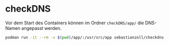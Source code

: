# checkDNS

Vor dem Start des Containers können im Ordner `checkDNS/app/` die DNS-Namen angepasst werden. 

```bash
podman run -it --rm -v $(pwd)/app/:/usr/src/app sebastianzoll/checkdns:latest ocp4.example.com
```
